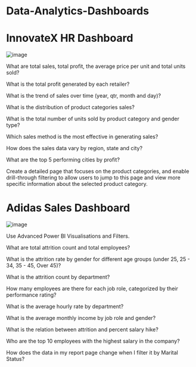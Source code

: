 # Data-Analytics-Dashboards
# InnovateX HR Dashboard



![image](https://github.com/user-attachments/assets/093c7830-a8ee-4efc-bcd6-bebe21b9446a)

What are total sales, total profit, the average price per unit and total units sold?

What is the total profit generated by each retailer?

What is the trend of sales over time (year, qtr, month and day)?

What is the distribution of product categories sales?

What is the total number of units sold by product category and gender type?

Which sales method is the most effective in generating sales?

How does the sales data vary by region, state and city?

What are the top 5 performing cities by profit?

Create a detailed page that focuses on the product categories, and enable drill-through filtering to allow users to jump to this page and view more specific information about the selected product category.

# Adidas Sales Dashboard


![image](https://github.com/user-attachments/assets/90367137-9924-4537-b46f-bb156331de99)


Use Advanced Power BI Visualisations and Filters.

What are total attrition count and total employees?

What is the attrition rate by gender for different age groups (under 25, 25 - 34, 35 - 45, Over 45)?

What is the attrition count by department?

How many employees are there for each job role, categorized by their performance rating?

What is the average hourly rate by department?

What is the average monthly income by job role and gender?

What is the relation between attrition and percent salary hike?

Who are the top 10 employees with the highest salary in the company?

How does the data in my report page change when I filter it by Marital Status?

